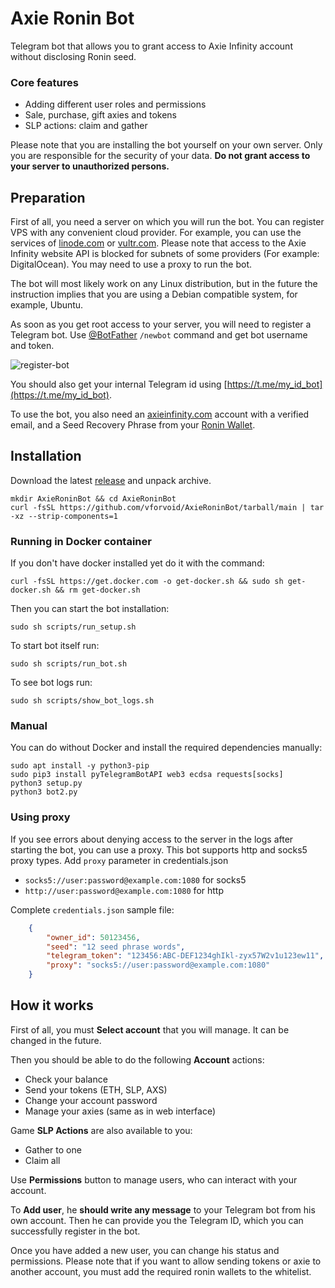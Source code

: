# Axie Ronin Bot

Telegram bot that allows you to grant access to Axie Infinity account without disclosing Ronin seed.

### Core features
- Adding different user roles and permissions
- Sale, purchase, gift axies and tokens
- SLP actions: claim and gather

Please note that you are installing the bot yourself on your own server. Only you are responsible for the security of your data. 
**Do not grant access to your server to unauthorized persons.**

## Preparation

First of all, you need a server on which you will run the bot. 
You can register VPS with any convenient cloud provider.
For example, you can use the services of [linode.com](https://www.linode.com/) or [vultr.com](https://www.vultr.com/products/cloud-compute/).
Please note that access to the Axie Infinity website API is blocked for subnets of some providers (For example: DigitalOcean). 
You may need to use a proxy to run the bot.

The bot will most likely work on any Linux distribution, 
but in the future the instruction implies that you are using a Debian compatible system, for example, Ubuntu.

As soon as you get root access to your server, you will need to register a Telegram bot.
Use [@BotFather](https://t.me/BotFather) `/newbot` command and get bot username and token. 

![register-bot](https://user-images.githubusercontent.com/454185/145290478-488dce81-f6c2-4a2e-92f6-3c20c0504689.png)

You should also get your internal Telegram id using [https://t.me/my_id_bot](https://t.me/my_id_bot).

To use the bot, you also need an [axieinfinity.com](https://marketplace.axieinfinity.com) account with a verified email, 
and a Seed Recovery Phrase from your [Ronin Wallet](https://wallet.roninchain.com/).


## Installation

Download the latest [release](https://github.com/vforvoid/AxieRoninBot/tarball/main) and unpack archive.
```shell
mkdir AxieRoninBot && cd AxieRoninBot
curl -fsSL https://github.com/vforvoid/AxieRoninBot/tarball/main | tar -xz --strip-components=1
```

### Running in Docker container

If you don't have docker installed yet do it with the command:
```shell
curl -fsSL https://get.docker.com -o get-docker.sh && sudo sh get-docker.sh && rm get-docker.sh
```

Then you can start the bot installation:
```shell
sudo sh scripts/run_setup.sh
```
To start bot itself run:

```shell
sudo sh scripts/run_bot.sh
```

To see bot logs run:

```
sudo sh scripts/show_bot_logs.sh
```

### Manual

You can do without Docker and install the required dependencies manually:

```
sudo apt install -y python3-pip
sudo pip3 install pyTelegramBotAPI web3 ecdsa requests[socks]
python3 setup.py
python3 bot2.py
```

### Using proxy

If you see errors about denying access to the server in the logs after starting the bot, you can use a proxy.
This bot supports http and socks5 proxy types. Add `proxy` parameter in credentials.json 
 - `socks5://user:password@example.com:1080` for socks5
 - `http://user:password@example.com:1080` for http

Complete `credentials.json` sample file:
```json
    {
        "owner_id": 50123456,
        "seed": "12 seed phrase words",
        "telegram_token": "123456:ABC-DEF1234ghIkl-zyx57W2v1u123ew11",
        "proxy": "socks5://user:password@example.com:1080"
    }
```

## How it works

First of all, you must **Select account** that you will manage. It can be changed in the future.

Then you should be able to do the following **Account** actions:
 - Check your balance
 - Send your tokens (ETH, SLP, AXS)
 - Change your account password
 - Manage your axies (same as in web interface)

Game **SLP Actions** are also available to you:
 - Gather to one
 - Claim all

Use **Permissions** button to manage users, who can interact with your account.

To **Add user**, he **should write any message** to your Telegram bot from his own account.
Then he can provide you the Telegram ID, which you can successfully register in the bot. 

Once you have added a new user, you can change his status and permissions.
Please note that if you want to allow sending tokens or axie to another account, you must add the required ronin wallets to the whitelist.
